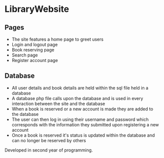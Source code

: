 # LibraryWebsite

## Pages
- The site features a home page to greet users
- Login and logout page
- Book reserving page
- Search page
- Register account page

## Database
- All user details and book details are held within the sql file held in a database
- A database php file calls upon the database and is used in every interaction between the site and the database
- When a book is reserved or a new account is made they are added to the database
- The user can then log in using their username and password which corresponds with the information they submitted upon registering a new account
- Once a book is reserved it's status is updated within the database and can no longer be reserved by others

Developed in second year of programming.


